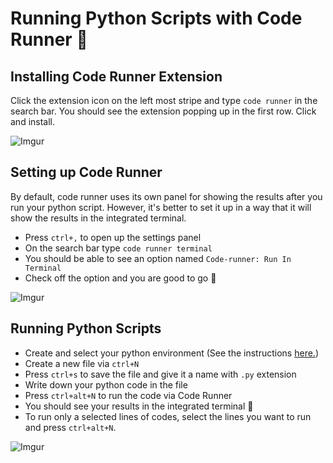 # Running Python Scripts with Code Runner 🏃

## Installing Code Runner Extension

Click the extension icon on the left most stripe and type `code runner` in the search bar. You should see the extension popping up in the first row. Click and install.

![Imgur](https://imgur.com/UitPn9B.png)

## Setting up Code Runner

By default, code runner uses its own panel for showing the results after you run your python script. However, it's better to set it up in a way that it will show the results in the integrated terminal.

* Press `ctrl+,` to open up the settings panel
* On the search bar type `code runner terminal`
* You should be able to see an option named `Code-runner: Run In Terminal`
* Check off the option and you are good to go 🍰

![Imgur](https://imgur.com/1a7P3Mc.png)

## Running Python Scripts

* Create and select your python environment (See the instructions [here.](https://py-vscode.readthedocs.io/en/latest/files/venv.html))
* Create a new file via `ctrl+N`
* Press `ctrl+s` to save the file and give it a name with `.py` extension
* Write down your python code in the file
* Press `ctrl+alt+N` to run the code via Code Runner
* You should see your results in the integrated terminal 🛬
* To run only a selected lines of codes, select the lines you want to run and press `ctrl+alt+N`.

![Imgur](https://imgur.com/oD19vWb.png)
